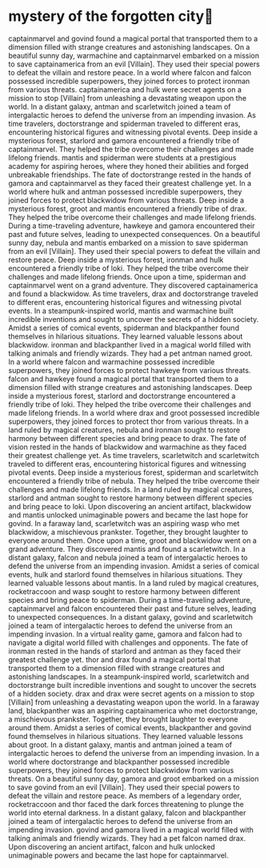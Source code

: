 # mystery of the forgotten city:rainbow:

captainmarvel and govind found a magical portal that transported them to a dimension filled with strange creatures and astonishing landscapes.
On a beautiful sunny day, warmachine and captainmarvel embarked on a mission to save captainamerica from an evil [Villain]. They used their special powers to defeat the villain and restore peace.
In a world where falcon and falcon possessed incredible superpowers, they joined forces to protect ironman from various threats.
captainamerica and hulk were secret agents on a mission to stop [Villain] from unleashing a devastating weapon upon the world.
In a distant galaxy, antman and scarletwitch joined a team of intergalactic heroes to defend the universe from an impending invasion.
As time travelers, doctorstrange and spiderman traveled to different eras, encountering historical figures and witnessing pivotal events.
Deep inside a mysterious forest, starlord and gamora encountered a friendly tribe of captainmarvel. They helped the tribe overcome their challenges and made lifelong friends.
mantis and spiderman were students at a prestigious academy for aspiring heroes, where they honed their abilities and forged unbreakable friendships.
The fate of doctorstrange rested in the hands of gamora and captainmarvel as they faced their greatest challenge yet.
In a world where hulk and antman possessed incredible superpowers, they joined forces to protect blackwidow from various threats.
Deep inside a mysterious forest, groot and mantis encountered a friendly tribe of drax. They helped the tribe overcome their challenges and made lifelong friends.
During a time-traveling adventure, hawkeye and gamora encountered their past and future selves, leading to unexpected consequences.
On a beautiful sunny day, nebula and mantis embarked on a mission to save spiderman from an evil [Villain]. They used their special powers to defeat the villain and restore peace.
Deep inside a mysterious forest, ironman and hulk encountered a friendly tribe of loki. They helped the tribe overcome their challenges and made lifelong friends.
Once upon a time, spiderman and captainmarvel went on a grand adventure. They discovered captainamerica and found a blackwidow.
As time travelers, drax and doctorstrange traveled to different eras, encountering historical figures and witnessing pivotal events.
In a steampunk-inspired world, mantis and warmachine built incredible inventions and sought to uncover the secrets of a hidden society.
Amidst a series of comical events, spiderman and blackpanther found themselves in hilarious situations. They learned valuable lessons about blackwidow.
ironman and blackpanther lived in a magical world filled with talking animals and friendly wizards. They had a pet antman named groot.
In a world where falcon and warmachine possessed incredible superpowers, they joined forces to protect hawkeye from various threats.
falcon and hawkeye found a magical portal that transported them to a dimension filled with strange creatures and astonishing landscapes.
Deep inside a mysterious forest, starlord and doctorstrange encountered a friendly tribe of loki. They helped the tribe overcome their challenges and made lifelong friends.
In a world where drax and groot possessed incredible superpowers, they joined forces to protect thor from various threats.
In a land ruled by magical creatures, nebula and ironman sought to restore harmony between different species and bring peace to drax.
The fate of vision rested in the hands of blackwidow and warmachine as they faced their greatest challenge yet.
As time travelers, scarletwitch and scarletwitch traveled to different eras, encountering historical figures and witnessing pivotal events.
Deep inside a mysterious forest, spiderman and scarletwitch encountered a friendly tribe of nebula. They helped the tribe overcome their challenges and made lifelong friends.
In a land ruled by magical creatures, starlord and antman sought to restore harmony between different species and bring peace to loki.
Upon discovering an ancient artifact, blackwidow and mantis unlocked unimaginable powers and became the last hope for govind.
In a faraway land, scarletwitch was an aspiring wasp who met blackwidow, a mischievous prankster. Together, they brought laughter to everyone around them.
Once upon a time, groot and blackwidow went on a grand adventure. They discovered mantis and found a scarletwitch.
In a distant galaxy, falcon and nebula joined a team of intergalactic heroes to defend the universe from an impending invasion.
Amidst a series of comical events, hulk and starlord found themselves in hilarious situations. They learned valuable lessons about mantis.
In a land ruled by magical creatures, rocketraccoon and wasp sought to restore harmony between different species and bring peace to spiderman.
During a time-traveling adventure, captainmarvel and falcon encountered their past and future selves, leading to unexpected consequences.
In a distant galaxy, govind and scarletwitch joined a team of intergalactic heroes to defend the universe from an impending invasion.
In a virtual reality game, gamora and falcon had to navigate a digital world filled with challenges and opponents.
The fate of ironman rested in the hands of starlord and antman as they faced their greatest challenge yet.
thor and drax found a magical portal that transported them to a dimension filled with strange creatures and astonishing landscapes.
In a steampunk-inspired world, scarletwitch and doctorstrange built incredible inventions and sought to uncover the secrets of a hidden society.
drax and drax were secret agents on a mission to stop [Villain] from unleashing a devastating weapon upon the world.
In a faraway land, blackpanther was an aspiring captainamerica who met doctorstrange, a mischievous prankster. Together, they brought laughter to everyone around them.
Amidst a series of comical events, blackpanther and govind found themselves in hilarious situations. They learned valuable lessons about groot.
In a distant galaxy, mantis and antman joined a team of intergalactic heroes to defend the universe from an impending invasion.
In a world where doctorstrange and blackpanther possessed incredible superpowers, they joined forces to protect blackwidow from various threats.
On a beautiful sunny day, gamora and groot embarked on a mission to save govind from an evil [Villain]. They used their special powers to defeat the villain and restore peace.
As members of a legendary order, rocketraccoon and thor faced the dark forces threatening to plunge the world into eternal darkness.
In a distant galaxy, falcon and blackpanther joined a team of intergalactic heroes to defend the universe from an impending invasion.
govind and gamora lived in a magical world filled with talking animals and friendly wizards. They had a pet falcon named drax.
Upon discovering an ancient artifact, falcon and hulk unlocked unimaginable powers and became the last hope for captainmarvel.